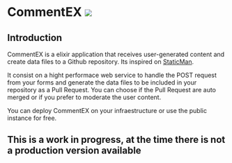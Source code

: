 # CommentEX ![](https://github.com/mijailr/CommentEX/workflows/build/badge.svg)

## Introduction

CommentEX is a elixir application that receives user-generated content and create data files to a Github repository. Its inspired on [StaticMan](https://github.com/eduardoboucas/staticman).

It consist on a hight performace web service to handle the POST request from your forms and generate the data files to be included in your repository as a Pull Request. You can choose if the Pull Request are auto merged or if you prefer to moderate the user content.

You can deploy CommentEX on your infraestructure or use the public instance for free.

## This is a work in progress, at the time there is not a production version available
